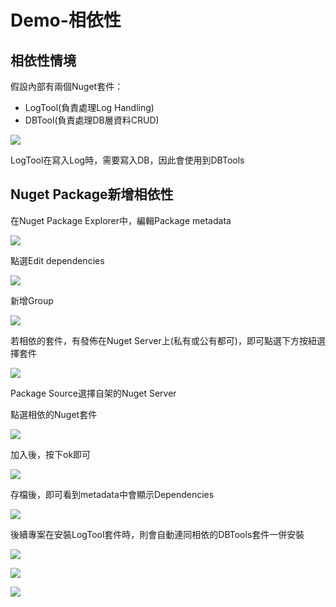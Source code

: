 # Demo-相依性

## 相依性情境

假設內部有兩個Nuget套件：

* LogTool\(負責處理Log Handling\)
* DBTool\(負責處理DB層資料CRUD\)

![](../../.gitbook/assets/image%20%28106%29.png)

LogTool在寫入Log時，需要寫入DB，因此會使用到DBTools

## Nuget Package新增相依性

在Nuget Package Explorer中，編輯Package metadata

![](../../.gitbook/assets/image%20%2895%29.png)

點選Edit dependencies

![](../../.gitbook/assets/image%20%2868%29.png)

新增Group

![](../../.gitbook/assets/image%20%2875%29.png)

若相依的套件，有發佈在Nuget Server上\(私有或公有都可\)，即可點選下方按紐選擇套件

![](../../.gitbook/assets/image%20%28103%29.png)

Package Source選擇自架的Nuget Server

點選相依的Nuget套件

![](../../.gitbook/assets/image%20%2897%29.png)

加入後，按下ok即可

![](../../.gitbook/assets/image%20%28113%29.png)

存檔後，即可看到metadata中會顯示Dependencies

![](../../.gitbook/assets/image%20%2840%29.png)

後續專案在安裝LogTool套件時，則會自動連同相依的DBTools套件一併安裝

![](../../.gitbook/assets/image%20%2881%29.png)

![](../../.gitbook/assets/image%20%2852%29.png)

![](../../.gitbook/assets/image%20%28101%29.png)

